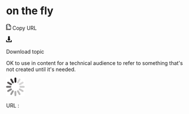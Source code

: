 # on the fly

![Copy URL](media/on-the-fly/Copy.png)
Copy URL

![Download](media/on-the-fly/Download.png)

Download topic

OK to use in content for a technical audience to refer to something that's not created until it's needed. 

![In progress](media/on-the-fly/activity-large.gif)

URL :
